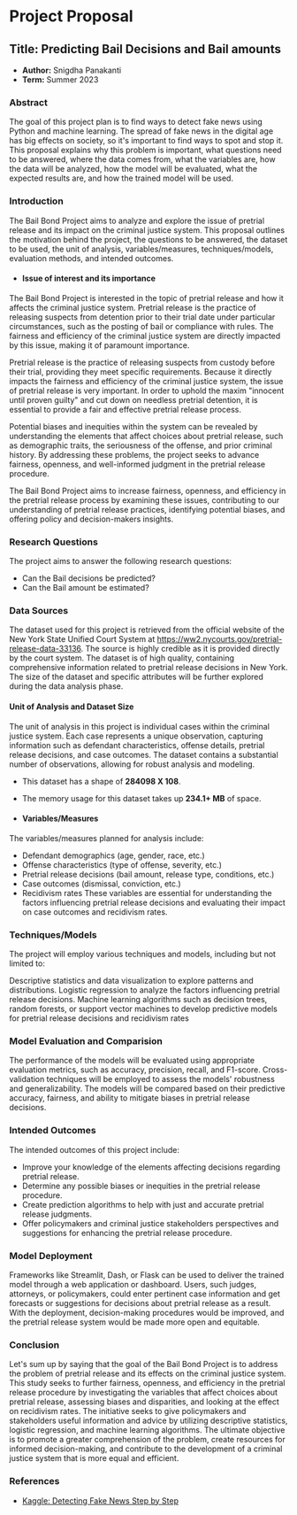 # Project Proposal

## Title: Predicting Bail Decisions and Bail amounts
- **Author:** Snigdha Panakanti
- **Term:** Summer 2023

### Abstract
The goal of this project plan is to find ways to detect fake news using Python and machine learning. The spread of fake news in the digital age has big effects on society, so it's important to find ways to spot and stop it. This proposal explains why this problem is important, what questions need to be answered, where the data comes from, what the variables are, how the data will be analyzed, how the model will be evaluated, what the expected results are, and how the trained model will be used.

### Introduction
The Bail Bond Project aims to analyze and explore the issue of pretrial release and its impact on the criminal justice system. This proposal outlines the motivation behind the project, the questions to be answered, the dataset to be used, the unit of analysis, variables/measures, techniques/models, evaluation methods, and intended outcomes.

- #### Issue of interest and its importance
The Bail Bond Project is interested in the topic of pretrial release and how it affects the criminal justice system. Pretrial release is the practice of releasing suspects from detention prior to their trial date under particular circumstances, such as the posting of bail or compliance with rules. The fairness and efficiency of the criminal justice system are directly impacted by this issue, making it of paramount importance.

Pretrial release is the practice of releasing suspects from custody before their trial, providing they meet specific requirements. Because it directly impacts the fairness and efficiency of the criminal justice system, the issue of pretrial release is very important. In order to uphold the maxim "innocent until proven guilty" and cut down on needless pretrial detention, it is essential to provide a fair and effective pretrial release process.

Potential biases and inequities within the system can be revealed by understanding the elements that affect choices about pretrial release, such as demographic traits, the seriousness of the offense, and prior criminal history. By addressing these problems, the project seeks to advance fairness, openness, and well-informed judgment in the pretrial release procedure.

The Bail Bond Project aims to increase fairness, openness, and efficiency in the pretrial release process by examining these issues, contributing to our understanding of pretrial release practices, identifying potential biases, and offering policy and decision-makers insights.

### Research Questions
The project aims to answer the following research questions:

- Can the Bail decisions be predicted?
- Can the Bail amount be estimated?

### Data Sources
The dataset used for this project is retrieved from the official website of the New York State Unified Court System at https://ww2.nycourts.gov/pretrial-release-data-33136. The source is highly credible as it is provided directly by the court system. The dataset is of high quality, containing comprehensive information related to pretrial release decisions in New York. The size of the dataset and specific attributes will be further explored during the data analysis phase.
 
####  Unit of Analysis and Dataset Size
The unit of analysis in this project is individual cases within the criminal justice system. Each case represents a unique observation, capturing information such as defendant characteristics, offense details, pretrial release decisions, and case outcomes. The dataset contains a substantial number of observations, allowing for robust analysis and modeling.

- This dataset has a shape of **284098 X 108**.
- The memory usage for this dataset takes up **234.1+ MB** of space.

- #### Variables/Measures
The variables/measures planned for analysis include:

- Defendant demographics (age, gender, race, etc.)
- Offense characteristics (type of offense, severity, etc.)
- Pretrial release decisions (bail amount, release type, conditions, etc.)
- Case outcomes (dismissal, conviction, etc.)
- Recidivism rates
These variables are essential for understanding the factors influencing pretrial release decisions and evaluating their impact on case outcomes and recidivism rates.

### Techniques/Models
The project will employ various techniques and models, including but not limited to:

Descriptive statistics and data visualization to explore patterns and distributions.
Logistic regression to analyze the factors influencing pretrial release decisions.
Machine learning algorithms such as decision trees, random forests, or support vector machines to develop predictive models for pretrial release decisions and recidivism rates

### Model Evaluation and Comparision
The performance of the models will be evaluated using appropriate evaluation metrics, such as accuracy, precision, recall, and F1-score. Cross-validation techniques will be employed to assess the models' robustness and generalizability. The models will be compared based on their predictive accuracy, fairness, and ability to mitigate biases in pretrial release decisions.

### Intended Outcomes
The intended outcomes of this project include:

- Improve your knowledge of the elements affecting decisions regarding pretrial release.
- Determine any possible biases or inequities in the pretrial release procedure.
- Create prediction algorithms to help with just and accurate pretrial release judgments.
- Offer policymakers and criminal justice stakeholders perspectives and suggestions for enhancing the pretrial release procedure.

### Model Deployment
Frameworks like Streamlit, Dash, or Flask can be used to deliver the trained model through a web application or dashboard. Users, such judges, attorneys, or policymakers, could enter pertinent case information and get forecasts or suggestions for decisions about pretrial release as a result. With the deployment, decision-making procedures would be improved, and the pretrial release system would be made more open and equitable.

### Conclusion
Let's sum up by saying that the goal of the Bail Bond Project is to address the problem of pretrial release and its effects on the criminal justice system. This study seeks to further fairness, openness, and efficiency in the pretrial release procedure by investigating the variables that affect choices about pretrial release, assessing biases and disparities, and looking at the effect on recidivism rates. The initiative seeks to give policymakers and stakeholders useful information and advice by utilizing descriptive statistics, logistic regression, and machine learning algorithms. The ultimate objective is to promote a greater comprehension of the problem, create resources for informed decision-making, and contribute to the development of a criminal justice system that is more equal and efficient.

### References
- [Kaggle: Detecting Fake News Step by Step](https://ww2.nycourts.gov/pretrial-release-data-33136)

